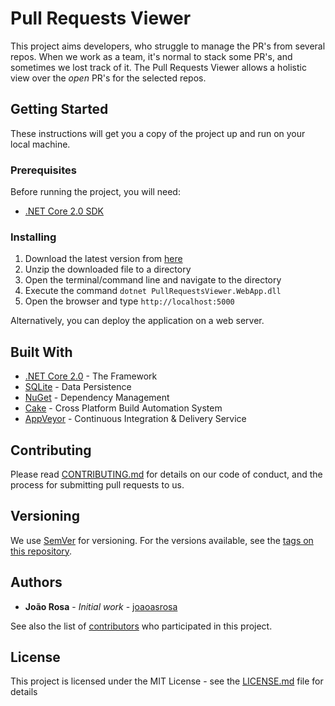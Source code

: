 # Pull Requests Viewer

This project aims developers, who struggle to manage the PR's from several repos. When we work as a team, it's normal to stack some PR's, and sometimes we lost track of it. The Pull Requests Viewer allows a holistic view over the *open* PR's for the selected repos.

## Getting Started

These instructions will get you a copy of the project up and run on your local machine.

### Prerequisites

Before running the project, you will need:

* [.NET Core 2.0 SDK](dotnet-sdk)

### Installing

1. Download the latest version from [here](latest-release)
2. Unzip the downloaded file to a directory
3. Open the terminal/command line and navigate to the directory
4. Execute the command `dotnet PullRequestsViewer.WebApp.dll`
5. Open the browser and type `http://localhost:5000`

Alternatively, you can deploy the application on a web server.

## Built With

* [.NET Core 2.0](dotnet) - The Framework 
* [SQLite](sqlite) - Data Persistence
* [NuGet](nuget) - Dependency Management
* [Cake](cake) - Cross Platform Build Automation System
* [AppVeyor](TODO) - Continuous Integration & Delivery Service

## Contributing

Please read [CONTRIBUTING.md](contributing) for details on our code of conduct, and the process for submitting pull requests to us.

## Versioning

We use [SemVer](semver) for versioning. For the versions available, see the [tags on this repository](tags). 

## Authors

* **João Rosa** - *Initial work* - [joaoasrosa](joaoasrosa)

See also the list of [contributors](contributors) who participated in this project.

## License

This project is licensed under the MIT License - see the [LICENSE.md](license) file for details

[dotnet-sdk]: (https://www.microsoft.com/net/core/preview)
[latest-release]: (https://github.com/joaoasrosa/pullrequests-viewer/releases)
[dotnet]: (https://www.microsoft.com/net/)
[sqlite]: (https://www.sqlite.org/)
[nuget]: (https://www.nuget.org/)
[cake]: (http://cakebuild.net/)
[appveyor]: (https://www.appveyor.com/)
[contributing]: (https://github.com/joaoasrosa/pullrequests-viewer/CONTRIBUTING.md)
[semver]: (http://semver.org/)
[tags]: (https://github.com/joaoasrosa/pullrequests-viewer/tags)
[joaoasrosa]: (https://github.com/joaoasrosa)
[contributors]: (https://github.com/joaoasrosa/pullrequests-viewer/contributors)
[license]: (LICENSE)
